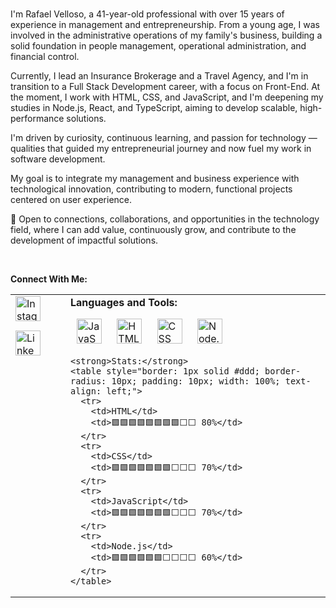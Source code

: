 <br>

I'm Rafael Velloso, a 41-year-old professional with over 15 years of experience in management and entrepreneurship. From a young age, I was involved in the administrative operations of my family's business, building a solid foundation in people management, operational administration, and financial control.

Currently, I lead an Insurance Brokerage and a Travel Agency, and I'm in transition to a Full Stack Development career, with a focus on Front-End. At the moment, I work with HTML, CSS, and JavaScript, and I'm deepening my studies in Node.js, React, and TypeScript, aiming to develop scalable, high-performance solutions.

I'm driven by curiosity, continuous learning, and passion for technology — qualities that guided my entrepreneurial journey and now fuel my work in software development.

My goal is to integrate my management and business experience with technological innovation, contributing to modern, functional projects centered on user experience.

📩 Open to connections, collaborations, and opportunities in the technology field, where I can add value, continuously grow, and contribute to the development of impactful solutions.

<br>

<strong>Connect With Me:</strong>

<table>
<tr>
  <td valign="top">
    <a href="https://www.instagram.com/rafaelvellosoborges" target="_blank">
      <img width="40" height="40" alt="Instagram" 
           src="https://github.com/user-attachments/assets/6825fdc9-2249-40bd-8f22-7fa6ab540a05" 
           style="padding-bottom: 15px;" />
    </a>
    <br>
    <a href="https://www.linkedin.com/in/rafaelvelloso/" target="_blank">
      <img width="40" height="40" alt="LinkedIn" 
           src="https://github.com/user-attachments/assets/d90b1bab-cd7d-402b-acec-d77dc9ae7064" />
    </a>
  </td>
  <td style="padding-left: 40px;">
    <strong>Languages and Tools:</strong>
    <p>
      <img width="40" height="40" alt="JavaScript" 
           src="https://github.com/user-attachments/assets/fb5c9df8-edef-4684-becc-6ed3991a56a0" 
           style="padding-left: 10px; padding-right: 10px;" />
      <img width="40" height="40" alt="HTML" 
           src="https://github.com/user-attachments/assets/0361cbce-10d6-44d3-bd1d-61df9263e43b" 
           style="padding-left: 10px; padding-right: 10px;" />
      <img width="40" height="40" alt="CSS" 
           src="https://github.com/user-attachments/assets/bef9d1bb-f97a-421f-bae6-c4f8c68fd7a8" 
           style="padding-left: 10px; padding-right: 10px;" />
      <img width="40" height="40" alt="Node.js" 
           src="https://github.com/user-attachments/assets/b8665e91-3b3f-40fb-8214-1d5f759c22c9" 
           style="padding-left: 10px; padding-right: 10px;" />
    </p>

    <strong>Stats:</strong>
    <table style="border: 1px solid #ddd; border-radius: 10px; padding: 10px; width: 100%; text-align: left;">
      <tr>
        <td>HTML</td>
        <td>🟩🟩🟩🟩🟩🟩🟩🟩⬜⬜ 80%</td>
      </tr>
      <tr>
        <td>CSS</td>
        <td>🟩🟩🟩🟩🟩🟩🟩⬜⬜⬜ 70%</td>
      </tr>
      <tr>
        <td>JavaScript</td>
        <td>🟩🟩🟩🟩🟩🟩🟩⬜⬜⬜ 70%</td>
      </tr>
      <tr>
        <td>Node.js</td>
        <td>🟩🟩🟩🟩🟩🟩⬜⬜⬜⬜ 60%</td>
      </tr>
    </table>
  </td>
</tr>
</table>
